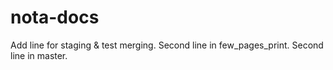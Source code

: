 # nota-docs
Add line for staging & test merging.
Second line in few_pages_print.
Second line in master.
